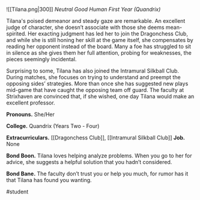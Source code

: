 ![[Tilana.png|300]]
*Neutral Good Human First Year (Quandrix)*

Tilana's poised demeanor and steady gaze are remarkable. An excellent judge of character, she doesn’t associate with those she deems mean-spirited. Her exacting judgment has led her to join the Dragonchess Club, and while she is still honing her skill at the game itself, she compensates by reading her opponent instead of the board. Many a foe has struggled to sit in silence as she gives them her full attention, probing for weaknesses, the pieces seemingly incidental. 

Surprising to some, Tilana has also joined the Intramural Silkball Club. During matches, she focuses on trying to understand and preempt the opposing sides’ strategies. More than once she has suggested new plays mid-game that have caught the opposing team off guard. The faculty at Strixhaven are convinced that, if she wished, one day Tilana would make an excellent professor.

**Pronouns.** She/Her

**College.** Quandrix (Years Two - Four)

**Extracurriculars.** [[Dragonchess Club]], [[Intramural Silkball Club]]
**Job.** None 

**Bond Boon.** Tilana loves helping analyze problems. When you go to her for advice, she suggests a helpful solution that you hadn’t considered. 

**Bond Bane.** The faculty don’t trust you or help you much, for rumor has it that Tilana has found you wanting.

#student
